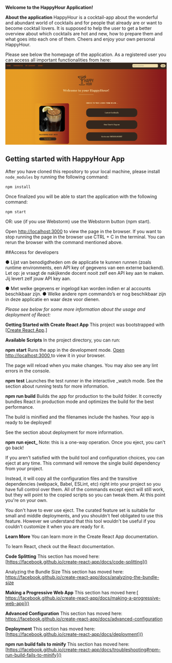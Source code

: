 **Welcome to the HappyHour Application!** 

**About the application** 
HappyHour is a cocktail-app about the wonderful and abundant world of cocktails and for people that already are or want to become cocktail lovers.
It is supposed to help the user to get a better overview about which cocktails are hot and new, how to prepare them and what goes into each one of them.
Cheers and enjoy your own personal HappyHour. 

Please see below the homepage of the application.
As a registered user you can access all important functionalities from here: 
![screenshot_homepage](src/assets/images/screenshot_homepage.png)

## Getting started with HappyHour App

After you have cloned this repository to your local machine, please install `node_modules` by running the following command:
```
npm install
```

Once finalized you will be able to start the application with the following command: 
```
npm start
```
OR: use (if you use Webstorm) use the Webstorm button (npm start). 

Open [http://localhost:3000](http://localhost:3000/) to view the page in the browser.
If you want to stop running the page in the browser use CTRL + C in the terminal. 
You can rerun the browser with the command mentioned above. 

##Access for developers 








● Lijst van benodigdheden om de applicatie te kunnen runnen (zoals runtime environments, een
API key of gegevens van een externe backend). Let op: je vraagt de nakijkende docent nooit zelf
een API key aan te maken. Jij levert zelf jouw API key aan.

● Met welke gegevens er ingelogd kan worden indien er al accounts beschikbaar zijn.
● Welke andere npm commando’s er nog beschikbaar zijn in deze applicatie en waar deze voor
dienen.


_Please see below for some more information about the usage and deployment of React:_

**Getting Started with Create React App**
This project was bootstrapped with [[Create React App](https://github.com/facebook/create-react-app).]

**Available Scripts**
In the project directory, you can run:

**npm start**
Runs the app in the development mode.
[Open http://localhost:3000 ]()to view it in your browser.

The page will reload when you make changes.
You may also see any lint errors in the console.

**npm test**
Launches the test runner in the interactive _watch mode.
See the section about running tests for more information.

**npm run build**
Builds the app for production to the build folder.
It correctly bundles React in production mode and optimizes the build for the best performance.

The build is minified and the filenames include the hashes.
Your app is ready to be deployed!

See the section about deployment for more information.

**npm run eject_**
Note: this is a one-way operation. Once you eject, you can't go back!

If you aren't satisfied with the build tool and configuration choices, you can eject at any time. This command will remove the single build dependency from your project.

Instead, it will copy all the configuration files and the transitive dependencies (webpack, Babel, ESLint, etc) right into your project so you have full control over them. All of the commands except eject will still work, but they will point to the copied scripts so you can tweak them. At this point you're on your own.

You don't have to ever use eject. The curated feature set is suitable for small and middle deployments, and you shouldn't feel obligated to use this feature. However we understand that this tool wouldn't be useful if you couldn't customize it when you are ready for it.

**Learn More**
You can learn more in the Create React App documentation.

To learn React, check out the React documentation.

**Code Splitting**
This section has moved here: [https://facebook.github.io/create-react-app/docs/code-splitting]()

Analyzing the Bundle Size
This section has moved here: https://facebook.github.io/create-react-app/docs/analyzing-the-bundle-size

**Making a Progressive Web App**
This section has moved here:[ https://facebook.github.io/create-react-app/docs/making-a-progressive-web-app]()

**Advanced Configuration**
This section has moved here: https://facebook.github.io/create-react-app/docs/advanced-configuration

**Deployment**
This section has moved here: [https://facebook.github.io/create-react-app/docs/deployment]()

**npm run build fails to minify**
This section has moved here: [https://facebook.github.io/create-react-app/docs/troubleshooting#npm-run-build-fails-to-minify]()
